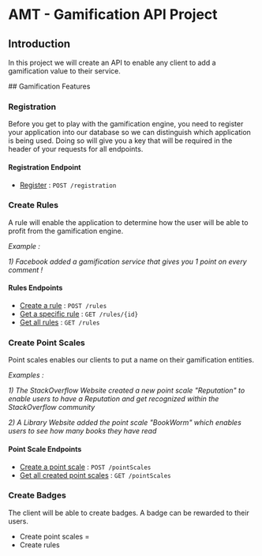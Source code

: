 # AMT - Gamification API Project

## Introduction
In this project we will create an API to enable any client to add a gamification value to their service. 

## Gamification Features

### Registration
Before you get to play with the gamification engine, you need to register your application into our database so we can distinguish which application is being used. Doing so will give you a key that will be required in the header of your requests for all endpoints.

#### Registration Endpoint

* [Register](docs/register.md) : `POST /registration`

### Create Rules
A rule will enable the application to determine how the user will be able to profit from the gamification engine.

*Example :*

*1) Facebook added a gamification service that gives you 1 point on every comment !*

#### Rules Endpoints

* [Create a rule](docs/rules_post.md) : `POST /rules`
* [Get a specific rule](docs/rules_get_id.md) : `GET /rules/{id}`
* [Get all rules](docs/rules_get.md) : `GET /rules`

### Create Point Scales
Point scales enables our clients to put a name on their gamification entities.

*Examples :*

*1) The StackOverflow Website created a new point scale "Reputation" to enable users to have a Reputation and get recognized within the StackOverflow community*

*2) A Library Website added the point scale "BookWorm" which enables users to see how many books they have read*

#### Point Scale Endpoints

* [Create a point scale](docs/pointScale_post.md) : `POST /pointScales`
* [Get all created point scales](docs/pointScale_get.md) : `GET /pointScales`

### Create Badges 

The client will be able to create badges. A badge can be rewarded to their users.

* Create point scales = 
* Create rules